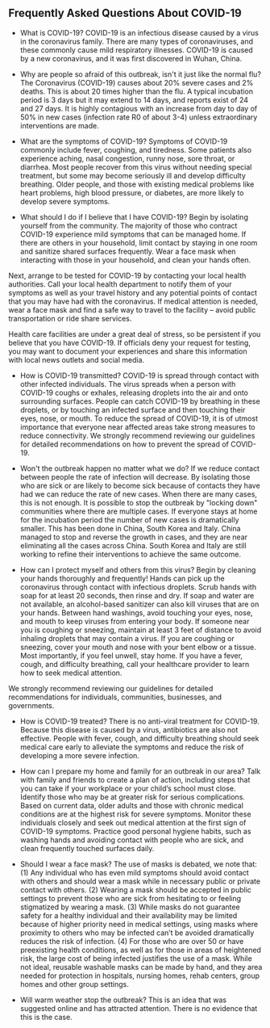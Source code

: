 ## Frequently Asked Questions About COVID-19
+ What is COVID-19?
COVID-19 is an infectious disease caused by a virus in the coronavirus family. There are many types of coronaviruses, and these commonly cause mild respiratory illnesses. COVID-19 is caused by a new coronavirus, and it was first discovered in Wuhan, China.

+ Why are people so afraid of this outbreak, isn't it just like the normal flu?
The Coronavirus (COVID-19) causes about 20% severe cases and 2% deaths. This is about 20 times higher than the flu. A typical incubation period is 3 days but it may extend to 14 days, and reports exist of 24 and 27 days. It is highly contagious with an increase from day to day of 50% in new cases (infection rate R0 of about 3-4) unless extraordinary interventions are made.


+ What are the symptoms of COVID-19?
Symptoms of COVID-19 commonly include fever, coughing, and tiredness. Some patients also experience aching, nasal congestion, runny nose, sore throat, or diarrhea. Most people recover from this virus without needing special treatment, but some may become seriously ill and develop difficulty breathing. Older people, and those with existing medical problems like heart problems, high blood pressure, or diabetes, are more likely to develop severe symptoms.

+ What should I do if I believe that I have COVID-19?
Begin by isolating yourself from the community. The majority of those who contract COVID-19 experience mild symptoms that can be managed home. If there are others in your household, limit contact by staying in one room and sanitize shared surfaces frequently. Wear a face mask when interacting with those in your household, and clean your hands often.

Next, arrange to be tested for COVID-19 by contacting your local health authorities. Call your local health department to notify them of your symptoms as well as your travel history and any potential points of contact that you may have had with the coronavirus. If medical attention is needed, wear a face mask and find a safe way to travel to the facility – avoid public transportation or ride share services.

Health care facilities are under a great deal of stress, so be persistent if you believe that you have COVID-19. If officials deny your request for testing, you may want to document your experiences and share this information with local news outlets and social media.

+ How is COVID-19 transmitted?
COVID-19 is spread through contact with other infected individuals. The virus spreads when a person with COVID-19 coughs or exhales, releasing droplets into the air and onto surrounding surfaces. People can catch COVID-19 by breathing in these droplets, or by touching an infected surface and then touching their eyes, nose, or mouth. To reduce the spread of COVID-19, it is of utmost importance that everyone near affected areas take strong measures to reduce connectivity. We strongly recommend reviewing our guidelines for detailed recommendations on how to prevent the spread of COVID-19.

+ Won't the outbreak happen no matter what we do?
If we reduce contact between people the rate of infection will decrease. By isolating those who are sick or are likely to become sick because of contacts they have had we can reduce the rate of new cases. When there are many cases, this is not enough. It is possible to stop the outbreak by "locking down" communities where there are multiple cases. If everyone stays at home for the incubation period the number of new cases is dramatically smaller. This has been done in China, South Korea and Italy. China managed to stop and reverse the growth in cases, and they are near eliminating all the cases across China. South Korea and Italy are still working to refine their interventions to achieve the same outcome.


+ How can I protect myself and others from this virus?
Begin by cleaning your hands thoroughly and frequently! Hands can pick up the coronavirus through contact with infectious droplets. Scrub hands with soap for at least 20 seconds, then rinse and dry. If soap and water are not available, an alcohol-based sanitizer can also kill viruses that are on your hands. Between hand washings, avoid touching your eyes, nose, and mouth to keep viruses from entering your body. If someone near you is coughing or sneezing, maintain at least 3 feet of distance to avoid inhaling droplets that may contain a virus. If you are coughing or sneezing, cover your mouth and nose with your bent elbow or a tissue. Most importantly, if you feel unwell, stay home. If you have a fever, cough, and difficulty breathing, call your healthcare provider to learn how to seek medical attention.

We strongly recommend reviewing our guidelines for detailed recommendations for individuals, communities, businesses, and governments.

+ How is COVID-19 treated?
There is no anti-viral treatment for COVID-19. Because this disease is caused by a virus, antibiotics are also not effective. People with fever, cough, and difficulty breathing should seek medical care early to alleviate the symptoms and reduce the risk of developing a more severe infection.

+ How can I prepare my home and family for an outbreak in our area?
Talk with family and friends to create a plan of action, including steps that you can take if your workplace or your child’s school must close. Identify those who may be at greater risk for serious complications. Based on current data, older adults and those with chronic medical conditions are at the highest risk for severe symptoms. Monitor these individuals closely and seek out medical attention at the first sign of COVID-19 symptoms. Practice good personal hygiene habits, such as washing hands and avoiding contact with people who are sick, and clean frequently touched surfaces daily.

+ Should I wear a face mask?
The use of masks is debated, we note that: (1) Any individual who has even mild symptoms should avoid contact with others and should wear a mask while in necessary public or private contact with others. (2) Wearing a mask should be accepted in public settings to prevent those who are sick from hesitating to or feeling stigmatized by wearing a mask. (3) While masks do not guarantee safety for a healthy individual and their availability may be limited because of higher priority need in medical settings, using masks where proximity to others who may be infected can’t be avoided dramatically reduces the risk of infection. (4) For those who are over 50 or have preexisting health conditions, as well as for those in areas of heightened risk, the large cost of being infected justifies the use of a mask. While not ideal, reusable washable masks can be made by hand, and they area needed for protection in hospitals, nursing homes, rehab centers, group homes and other group settings.

+ Will warm weather stop the outbreak?
This is an idea that was suggested online and has attracted attention. There is no evidence that this is the case.
